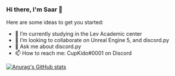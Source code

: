 ### Hi there, I'm Saar 👋
Here are some ideas to get you started:

- 🌱 I’m currently studying in the Lev Academic center
- 👯 I’m looking to collaborate on Unreal Engine 5, and discord.py
- 💬 Ask me about discord.py
- 📫 How to reach me: CupKido#0001 on Discord



[![Anurag's GitHub stats](https://github-readme-stats.vercel.app/api?username=CupKido&show_icons=true&theme=algolia)](https://github.com/anuraghazra/github-readme-stats)
